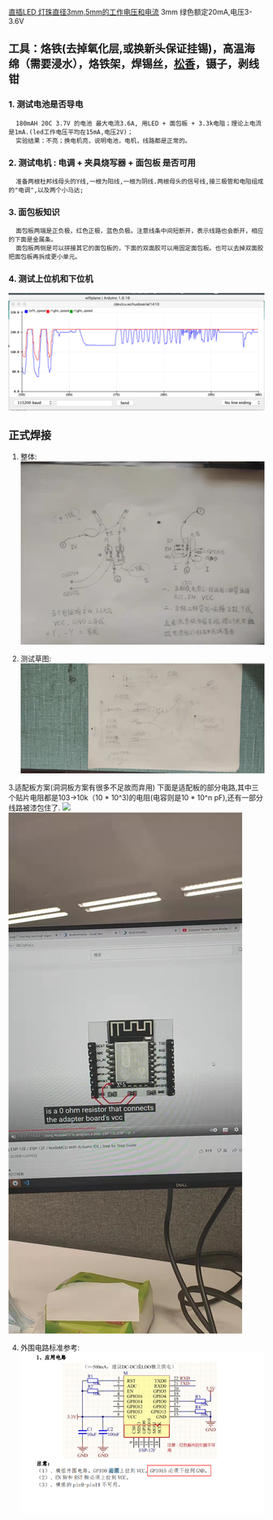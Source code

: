 
[直插LED 灯珠直径3mm,5mm的工作电压和电流](https://blog.csdn.net/congzheng8920/article/details/100452800) 3mm 绿色额定20mA,电压3-3.6V
## 工具：烙铁(去掉氧化层,或换新头保证挂锡)，高温海绵（需要浸水），烙铁架，焊锡丝，[松香](http://blog.sina.com.cn/s/blog_4fcd1ea30102z9ws.html)，镊子，剥线钳
### 1. 测试电池是否导电
```
  180mAH 20C 3.7V 的电池 最大电流3.6A, 用LED + 面包板 + 3.3k电阻；理论上电流是1mA.(led工作电压平均在15mA,电压2V)；
  实验结果：不亮；换电机亮，说明电池，电机，线路都是正常的。
```

### 2. 测试电机 : 电调 + 夹具烧写器 + 面包板 是否可用
```
  准备两根杜邦线母头的Y线,一根为阳线,一根为阴线.两根母头的信号线,接三极管和电阻组成的"电调",以及两个小马达;
```
### 3. 面包板知识
```
  面包板两端是正负极，红色正极，蓝色负极。注意线条中间短断开，表示线路也会断开，相应的下面是金属条。
  面包板两侧是可以拼接其它的面包板的，下面的双面胶可以用固定面包板。也可以去掉双面胶把面包板再拆成更小单元。
```

### 4. 测试上位机和下位机
![测试](test_1.png)

## 正式焊接
1. 整体:
![草图1](sketch1.jpg)

2. 测试草图:
![草图2](sketch2.jpg)

3.适配板方案(洞洞板方案有很多不足故而弃用)
下面是适配板的部分电路,其中三个贴片电阻都是103->10k（10 * 10^3)的电阻(电容则是10 * 10^n pF),还有一部分线路被漆包住了.
![](adapter_1.jpg)
![](adapter_2.jpg)

4. 外围电路标准参考:
![外围电路标准](circuit_schematic.png)
